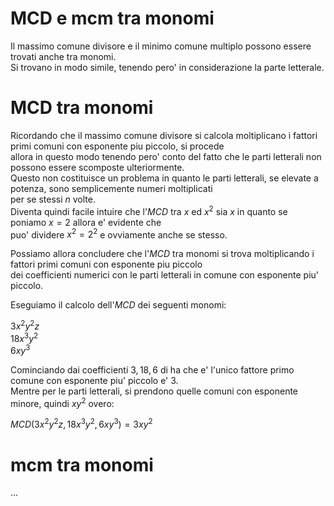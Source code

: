 # MCD e mcm tra monomi  

Il massimo comune divisore e il minimo comune multiplo possono essere trovati anche tra monomi.  
Si trovano in modo simile, tenendo pero' in considerazione la parte letterale.  

# MCD tra monomi  

Ricordando che il massimo comune divisore si calcola moltiplicano i fattori primi comuni con esponente piu piccolo, si procede  
allora in questo modo tenendo pero' conto del fatto che le parti letterali non possono essere scomposte ulteriormente.  
Questo non costituisce un problema in quanto le parti letterali, se elevate a potenza, sono semplicemente numeri moltiplicati  
per se stessi $n$ volte.  
Diventa quindi facile intuire che l'*MCD* tra $x$ ed $x^2$ sia $x$ in quanto se poniamo $x = 2$ allora e' evidente che  
puo' dividere $x^2 = 2^2$ e ovviamente anche se stesso.  

Possiamo allora concludere che l'*MCD* tra monomi si trova moltiplicando i fattori primi comuni con esponente piu piccolo  
dei coefficienti numerici con le parti letterali in comune con esponente piu' piccolo.  

Eseguiamo il calcolo dell'*MCD* dei seguenti monomi:  

$3x^2y^2z$  
$18x^3y^2$  
$6xy^3$  

Cominciando dai coefficienti $3, 18, 6$ di ha che e' l'unico fattore primo comune con esponente piu' piccolo e' $3$.  
Mentre per le parti letterali, si prendono quelle comuni con esponente minore, quindi $xy^2$ overo:  

$MCD(3x^2y^2z, 18x^3y^2, 6xy^3) = 3xy^2$  

# mcm tra monomi  

...



